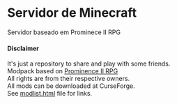 # Servidor de Minecraft
Servidor baseado em Prominece II RPG



#### Disclaimer
It's just a repository to share and play with some friends.\
Modpack based on [Prominence II RPG](https://www.curseforge.com/minecraft/modpacks/prominence-2-rpg)\
All rights are from their respective owners.\
All mods can be downloaded at CurseForge.\
See [modlist.html](https://github.com/akauangr/mineserver-prominenceiiplus/blob/main/modlist.html) file for links.
